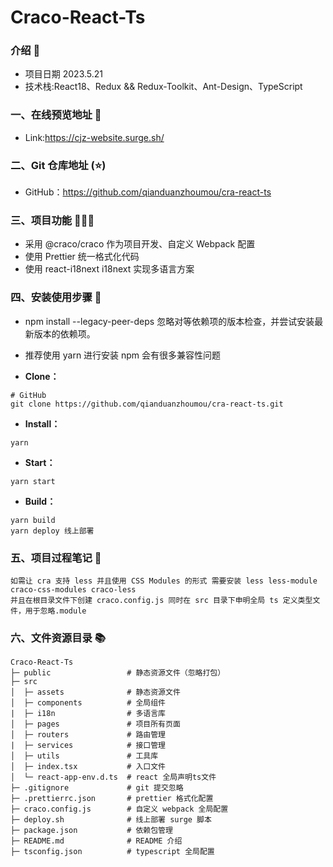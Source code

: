# Craco-React-Ts

### 介绍 📖

- 项目日期 2023.5.21
- 技术栈:React18、Redux && Redux-Toolkit、Ant-Design、TypeScript

### 一、在线预览地址 👀

- Link:https://cjz-website.surge.sh/

### 二、Git 仓库地址 (⭐)

- GitHub：https://github.com/qianduanzhoumou/cra-react-ts

### 三、项目功能 🔨🔨🔨

- 采用 @craco/craco 作为项目开发、自定义 Webpack 配置
- 使用 Prettier 统一格式化代码
- 使用 react-i18next i18next 实现多语言方案

### 四、安装使用步骤 📑

- npm install --legacy-peer-deps 忽略对等依赖项的版本检查，并尝试安装最新版本的依赖项。
- 推荐使用 yarn 进行安装 npm 会有很多兼容性问题

- **Clone：**

```text
# GitHub
git clone https://github.com/qianduanzhoumou/cra-react-ts.git
```

- **Install：**

```text
yarn
```

- **Start：**

```text
yarn start
```

- **Build：**

```text
yarn build
yarn deploy 线上部署
```

### 五、项目过程笔记 📑

```text
如需让 cra 支持 less 并且使用 CSS Modules 的形式 需要安装 less less-module craco-css-modules craco-less
并且在根目录文件下创建 craco.config.js 同时在 src 目录下申明全局 ts 定义类型文件，用于忽略.module
```

### 六、文件资源目录 📚

```text
Craco-React-Ts
├─ public                 # 静态资源文件（忽略打包）
├─ src
│  ├─ assets              # 静态资源文件
│  ├─ components          # 全局组件
|  ├─ i18n                # 多语言库
│  ├─ pages               # 项目所有页面
│  ├─ routers             # 路由管理
|  ├─ services            # 接口管理
│  ├─ utils               # 工具库
│  ├─ index.tsx           # 入口文件
│  └─ react-app-env.d.ts  # react 全局声明ts文件
├─ .gitignore             # git 提交忽略
├─ .prettierrc.json       # prettier 格式化配置
├─ craco.config.js        # 自定义 webpack 全局配置
├─ deploy.sh              # 线上部署 surge 脚本
├─ package.json           # 依赖包管理
├─ README.md              # README 介绍
├─ tsconfig.json          # typescript 全局配置
```